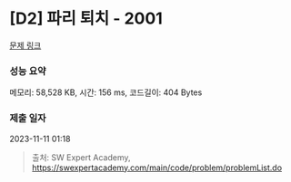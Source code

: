 # [D2] 파리 퇴치 - 2001 

[문제 링크](https://swexpertacademy.com/main/code/problem/problemDetail.do?contestProbId=AV5PzOCKAigDFAUq) 

### 성능 요약

메모리: 58,528 KB, 시간: 156 ms, 코드길이: 404 Bytes

### 제출 일자

2023-11-11 01:18



> 출처: SW Expert Academy, https://swexpertacademy.com/main/code/problem/problemList.do